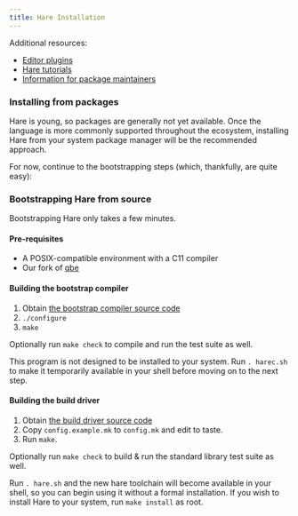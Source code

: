 ```yaml
---
title: Hare Installation
---
```


Additional resources:

- [Editor plugins](/editors)
- [Hare tutorials](/tutorials)
- [Information for package maintainers](/distributions)

### Installing from packages

Hare is young, so packages are generally not yet available. Once the language is
more commonly supported throughout the ecosystem, installing Hare from your
system package manager will be the recommended approach.

For now, continue to the bootstrapping steps (which, thankfully, are quite
easy):

### Bootstrapping Hare from source

Bootstrapping Hare only takes a few minutes.

#### Pre-requisites

- A POSIX-compatible environment with a C11 compiler
- Our fork of [qbe](https://git.sr.ht/~sircmpwn/qbe)

#### Building the bootstrap compiler

1. Obtain [the bootstrap compiler source code](https://git.sr.ht/~sircmpwn/harec)
2. `./configure`
3. `make`

Optionally run `make check` to compile and run the test suite as well.

This program is not designed to be installed to your system. Run `. harec.sh` to
make it temporarily available in your shell before moving on to the next step.

#### Building the build driver

1. Obtain [the build driver source code](https://git.sr.ht/~sircmpwn/hare)
2. Copy `config.example.mk` to `config.mk` and edit to taste.
3. Run `make`.

<!-- TODO: make stage-2 -->

Optionally run `make check` to build & run the standard library test suite as
well.

Run `. hare.sh` and the new hare toolchain will become available in your shell,
so you can begin using it without a formal installation. If you wish to install
Hare to your system, run `make install` as root.
